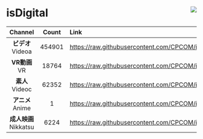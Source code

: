 # isDigital <img align="right" src="https://img.shields.io/github/last-commit/CPCOM/isDigital"/>  
  
| Channel | Count | Link |  
| :-----: | :---: | :--- |  
|**ビデオ**<br />Videoa | 454901 | https://raw.githubusercontent.com/CPCOM/isDigital/main/Videoa.txt |  
|**VR動画**<br />VR | 18764 | https://raw.githubusercontent.com/CPCOM/isDigital/main/VR.txt |  
|**素人**<br />Videoc | 62352 | https://raw.githubusercontent.com/CPCOM/isDigital/main/Videoc.txt |  
|**アニメ**<br />Anime | 1 | https://raw.githubusercontent.com/CPCOM/isDigital/main/Anime.txt |  
|**成人映画**<br />Nikkatsu | 6224 | https://raw.githubusercontent.com/CPCOM/isDigital/main/Nikkatsu.txt |  